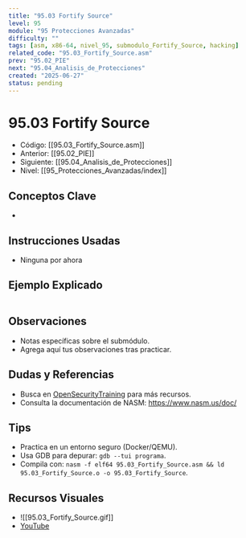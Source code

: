 ```yaml
---
title: "95.03 Fortify Source"
level: 95
module: "95 Protecciones Avanzadas"
difficulty: ""
tags: [asm, x86-64, nivel_95, submodulo_Fortify_Source, hacking]
related_code: "95.03_Fortify_Source.asm"
prev: "95.02_PIE"
next: "95.04_Analisis_de_Protecciones"
created: "2025-06-27"
status: pending
---
```


# 95.03 Fortify Source

- Código: [[95.03_Fortify_Source.asm]]  
- Anterior: [[95.02_PIE]]  
- Siguiente: [[95.04_Analisis_de_Protecciones]]  
- Nivel: [[95_Protecciones_Avanzadas/index]]  

## Conceptos Clave
- 

## Instrucciones Usadas
- Ninguna por ahora

## Ejemplo Explicado
```asm

```

## Observaciones
- Notas específicas sobre el submódulo.
- Agrega aquí tus observaciones tras practicar.

## Dudas y Referencias
- Busca en [OpenSecurityTraining](https://opensecuritytraining.info/) para más recursos.
- Consulta la documentación de NASM: https://www.nasm.us/doc/

## Tips
- Practica en un entorno seguro (Docker/QEMU).
- Usa GDB para depurar: `gdb --tui programa`.
- Compila con: `nasm -f elf64 95.03_Fortify_Source.asm && ld 95.03_Fortify_Source.o -o 95.03_Fortify_Source`.

## Recursos Visuales
- ![[95.03_Fortify_Source.gif]]  
- [YouTube](https://youtube.com/placeholder)
